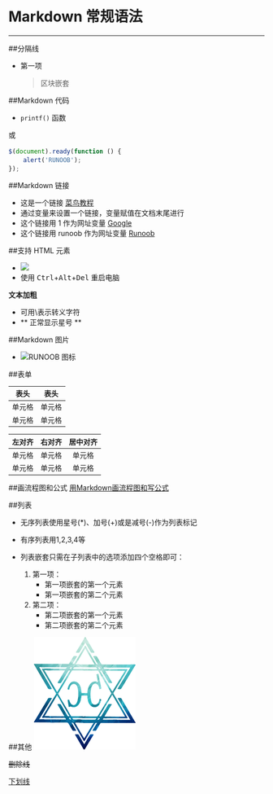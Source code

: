 # Markdown 常规语法


- - -
##分隔线

* 第一项
    > 区块嵌套

##Markdown 代码

- `printf()` 函数

或
```javascript
$(document).ready(function () {
    alert('RUNOOB');
});
```

##Markdown 链接

- 这是一个链接 [菜鸟教程](https://www.runoob.com)
- 通过变量来设置一个链接，变量赋值在文档末尾进行
- 这个链接用 1 作为网址变量 [Google][1]
- 这个链接用 runoob 作为网址变量 [Runoob][runoob]

[1]: http://www.google.com/
[runoob]: http://www.runoob.com/

##支持 HTML 元素

- <img src="http://static.runoob.com/images/runoob-logo.png" width="30%">
- 使用 <kbd>Ctrl</kbd>+<kbd>Alt</kbd>+<kbd>Del</kbd> 重启电脑

**文本加粗** 

- 可用\表示转义字符
- \*\* 正常显示星号 \*\*

##Markdown 图片

- ![RUNOOB 图标](http://static.runoob.com/images/runoob-logo.png "可选标题")

##表单

|  表头   | 表头  |
|  ----  | ----  |
| 单元格  | 单元格 |
| 单元格  | 单元格 |

| 左对齐 | 右对齐 | 居中对齐 |
| :-----| ----: | :----: |
| 单元格 | 单元格 | 单元格 |
| 单元格 | 单元格 | 单元格 |

##画流程图和公式
[用Markdown画流程图和写公式](https://www.runoob.com/markdown/md-advance.html)

##列表
- 无序列表使用星号(*)、加号(+)或是减号(-)作为列表标记
- 有序列表用1,2,3,4等

- 列表嵌套只需在子列表中的选项添加四个空格即可：
    1. 第一项：
        - 第一项嵌套的第一个元素
        - 第一项嵌套的第二个元素
    2. 第二项：
        - 第二项嵌套的第一个元素
        - 第二项嵌套的第二个元素

##其他
![logo.png](/pic/logo.png)

~~删除线~~

<u>下划线</u>
